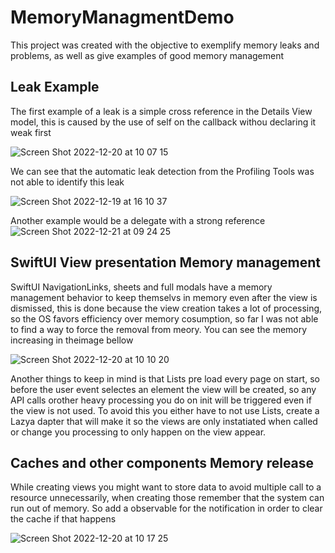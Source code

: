 # MemoryManagmentDemo

This project was created with the objective to exemplify memory leaks and problems, as well as give examples of good memory management

## Leak Example 

The first example of a leak is a simple cross reference in the Details View model, this is caused by the use of self on the callback withou declaring it weak first

![Screen Shot 2022-12-20 at 10 07 15](https://user-images.githubusercontent.com/99685544/208674475-af9ec5c9-ec32-4792-a13e-f3cadda77558.png)

We can see that the automatic leak detection from the Profiling Tools was not able to identify this leak

![Screen Shot 2022-12-19 at 16 10 37](https://user-images.githubusercontent.com/99685544/208674675-2e689d2e-06b6-41e4-a6a9-533a6ff5e6cd.png)

Another example would be a delegate with a strong reference
![Screen Shot 2022-12-21 at 09 24 25](https://user-images.githubusercontent.com/99685544/208904640-dcb8e5bc-feef-437d-bfe5-095920a2e323.png)

## SwiftUI View presentation Memory management

SwiftUI NavigationLinks, sheets and full modals have a memory management behavior to keep themselvs in memory even after the view is dismissed, this is done because the view creation takes a lot of processing, so the OS favors efficiency over memory cosumption, so far I was not able to find a way to force the removal from meory. You can see the memory increasing in theimage bellow

![Screen Shot 2022-12-20 at 10 10 20](https://user-images.githubusercontent.com/99685544/208675014-da8c6b0c-9295-4865-be29-191966c4af19.png)

Another things to keep in mind is that Lists pre load every page on start, so before the user event selectes an element the view will be created, so any API calls orother heavy processing you do on init will be triggered even if the view is not used. To avoid this you either have to not use Lists, create a Lazya dapter that will make it so the views are only instatiated when called or change you processing to only happen on the view appear.

## Caches and other components Memory release

While creating views you might want to store data to avoid multiple call to a resource unnecessarily, when creating those remember that the system can run out of memory. So add a observable for the notification in order to clear the cache if that happens

![Screen Shot 2022-12-20 at 10 17 25](https://user-images.githubusercontent.com/99685544/208676248-527b2d88-67ce-4474-95db-2ee15e163c38.png)
